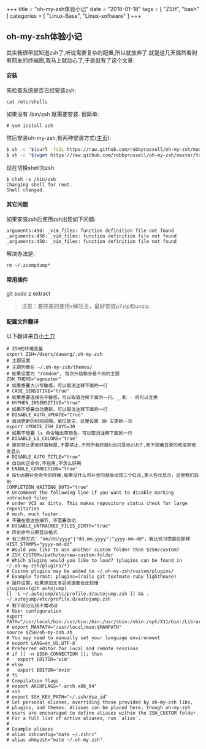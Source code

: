 +++
title = "oh-my-zsh体验小记"
date = "2018-01-18"
tags = [ "ZSH", "bash" ]
categories = [
	"Linux-Base",
   "Linux-software"
]
+++

## oh-my-zsh体验小记

其实我很早就知道zsh了,听说需要复杂的配置,所以就放弃了.就是这几天偶然看到有网友的终端图,我马上就动心了,于是就有了这个文章.

#### 安装

先检查系统是否已经安装zsh:

```
cat /etc/shells
```
如果没有 /bin/zsh 就需要安装.
很简单:

``` shell
# yum install zsh

```

<!-- more -->


然后安装oh-my-zsh,有两种安装方式([主页](http://ohmyz.sh)):

``` zsh
$ sh -c "$(curl -fsSL https://raw.github.com/robbyrussell/oh-my-zsh/master/tools/install.sh)"
$ sh -c "$(wget https://raw.github.com/robbyrussell/oh-my-zsh/master/tools/install.sh -O -)"
```

现在切换shell为zsh:

```
$ chsh -s /bin/zsh
Changing shell for root.
Shell changed.
```

#### 其它问题

如果安装zsh后使用zsh出现如下问题:

``` shell
arguments:450: _vim_files: function definition file not found
_arguments:450: _vim_files: function definition file not found
_arguments:450: _vim_files: function definition file not found
```
解决办法是:

```shell
rm ~/.zcompdump*
```

#### 常用插件

git sudo z extract

> 注意：要完美的使用x解压全，最好安装p7zip和unzip.

#### 配置文件翻译

以下翻译来自[小土刀](http://wdxtub.com/2016/02/18/oh-my-zsh/)

```shell
# ZSH的环境变量
export ZSH=/Users/dawang/.oh-my-zsh
# 主题设置
# 主题列表在 ~/.oh-my-zsh/themes/
# 如果设置为 "random", 每次开启都会是不同的主题
ZSH_THEME="agnoster"
# 如果想要大小写敏感，可以取消注释下面的一行
# CASE_SENSITIVE="true"
# 如果想要连接符不敏感，可以取消注释下面的一行。_ 和 - 将可以互换
# HYPHEN_INSENSITIVE="true"
# 如果不想要自动更新，可以取消注释下面的一行
# DISABLE_AUTO_UPDATE="true"
# 自动更新的时间间隔，单位是天，这里设置 30 天更新一次
export UPDATE_ZSH_DAYS=30
# 如果不想要 ls 命令输出带颜色，可以取消注释下面的一行
# DISABLE_LS_COLORS="true"
# 是否禁止更改终端标题,不要禁止,不然所有终端tab只显示zsh了,而不随着目录的改变而改变显示
# DISABLE_AUTO_TITLE="true"
# 自动纠正命令,不启用,不怎么好用
# ENABLE_CORRECTION="true"
# 按tab键补全命令的时候,如果没什么可补全的就会出现三个红点,更人性化显示，这里我们启用
COMPLETION_WAITING_DOTS="true"
# Uncomment the following line if you want to disable marking untracked files
# under VCS as dirty. This makes repository status check for large repositories
# much, much faster.
# 不要在意这些细节，不需要改动
# DISABLE_UNTRACKED_FILES_DIRTY="true"
# 历史命令日期显示格式
# 有三种方式: "mm/dd/yyyy"|"dd.mm.yyyy"|"yyyy-mm-dd"，我比较习惯最后那种
HIST_STAMPS="yyyy-mm-dd"
# Would you like to use another custom folder than $ZSH/custom?
# ZSH_CUSTOM=/path/to/new-custom-folder
# Which plugins would you like to load? (plugins can be found in ~/.oh-my-zsh/plugins/*)
# Custom plugins may be added to ~/.oh-my-zsh/custom/plugins/
# Example format: plugins=(rails git textmate ruby lighthouse)
# 插件设置，如果添加太多启动速度会比较慢
plugins=(git autojump)
[[ -s ~/.autojump/etc/profile.d/autojump.zsh ]] && . ~/.autojump/etc/profile.d/autojump.zsh
# 剩下部分比较不常改动 
# User configuration
export PATH="/usr/local/bin:/usr/bin:/bin:/usr/sbin:/sbin:/opt/X11/bin:/Library/TeX/texbin"
# export MANPATH="/usr/local/man:$MANPATH"
source $ZSH/oh-my-zsh.sh
# You may need to manually set your language environment
# export LANG=en_US.UTF-8
# Preferred editor for local and remote sessions
# if [[ -n $SSH_CONNECTION ]]; then
#   export EDITOR='vim'
# else
#   export EDITOR='mvim'
# fi
# Compilation flags
# export ARCHFLAGS="-arch x86_64"
# ssh
# export SSH_KEY_PATH="~/.ssh/dsa_id"
# Set personal aliases, overriding those provided by oh-my-zsh libs,
# plugins, and themes. Aliases can be placed here, though oh-my-zsh
# users are encouraged to define aliases within the ZSH_CUSTOM folder.
# For a full list of active aliases, run `alias`.
#
# Example aliases
# alias zshconfig="mate ~/.zshrc"
# alias ohmyzsh="mate ~/.oh-my-zsh"
```